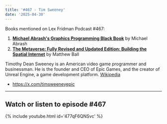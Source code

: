 ```yaml
---
title: '#467 - Tim Sweeney'
date: '2025-04-30'
---
```


Books mentioned on Lex Fridman Podcast #467:

1. <b><a href="https://amzn.to/4mdcIde" target="_blank" rel="sponsored noopener noreferrer">Michael Abrash's Graphics Programming Black Book</a></b> by Michael Abrash
2. <b><a href="https://amzn.to/4kcNny9" target="_blank" rel="sponsored noopener noreferrer">The Metaverse: Fully Revised and Updated Edition: Building the Spatial Internet</a></b> by Matthew Ball

<!--more-->

Timothy Dean Sweeney is an American video game programmer and businessman. He is the founder and CEO of Epic Games, and the creator of Unreal Engine, a game development platform. <a href="https://en.wikipedia.org/wiki/Tim_Sweeney" target="_blank">Wikipedia</a>

- <a href="https://x.com/timsweeneyepic" target="_blank">https://x.com/timsweeneyepic</a>

- - - - - -

## Watch or listen to episode #467

{% include youtube.html id='477qF6QNSvc' %}